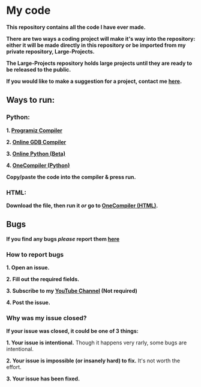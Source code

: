 # My code
**This repository contains all the code I have ever made.**

**There are two ways a coding project will make it's way into the repository: either it will be made directly in this repository or be imported from my private repository, Large-Projects.**

**The Large-Projects repository holds large projects until they are ready to be released to the public.**

**If you would like to make a suggestion for a project, contact me [here](mailto:callmesirentertainment@outlook.com?subject=Coding%20Project%20Suggestion).**
## Ways to run:
### Python:
**1. [Programiz Compiler](https://www.programiz.com/python-programming/online-compiler/)**

**2. [Online GDB Compiler](https://www.onlinegdb.com/online_python_compiler)**

**3. [Online Python (Beta)](https://www.online-python.com/online_python_compiler)**

**4. [OneCompiler (Python)](https://onecompiler.com/python)**

**Copy/paste the code into the compiler & press run.**
### HTML:
**Download the file, then run it ***or*** go to [OneCompiler (HTML)](https://onecompiler.com/html).**
## Bugs
**If you find any bugs ***please*** report them [here](https://github.com/CallMeSirEntertainmentYT/My-Code/issues/new/choose)**
### How to report bugs
**1. Open an issue.**

**2. Fill out the required fields.**

**3. Subscribe to my [YouTube Channel](https://www.youtube.com/@callmesirentertainment) (Not required)**

**4. Post the issue.**
### Why was my issue closed?
**If your issue was closed, it could be one of 3 things:**

  **1. Your issue is intentional.** Though it happens very rarly, some bugs are intentional.

  **2. Your issue is impossible (or insanely hard) to fix.** It's not worth the effort.

  **3. Your issue has been fixed.**
